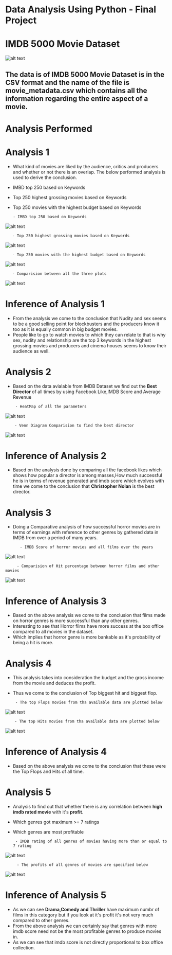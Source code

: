 
# Data Analysis Using Python - Final Project
# IMDB 5000 Movie Dataset

![alt text](https://github.com/kunalmsharma/sharma_kunal_spring2017/blob/master/Final/extra/imdb.jpg)

## The data is of IMDB 5000 Movie Dataset is in the CSV format and the name of the file is movie_metadata.csv which contains all the information regarding the entire aspect of a movie.


# Analysis Performed

# Analysis 1

 - What kind of movies are liked by the audience, critics and producers and whether or not there is an overlap.
    The below performed analysis is used to derive the conclusion.
 - IMBD top 250 based on Keywords
 - Top 250 highest grossing movies based on Keywords
 - Top 250 movies with the highest budget based on Keywords

 
 
       - IMBD top 250 based on Keywords
 ![alt text](https://github.com/kunalmsharma/sharma_kunal_spring2017/blob/master/Final/analysis/ana_1/TopIMDBMoviesKeyword.png)
 
       - Top 250 highest grossing movies based on Keywords
 ![alt text](https://github.com/kunalmsharma/sharma_kunal_spring2017/blob/master/Final/analysis/ana_1/TopGrossingMoviesKeyword.png)
 
       - Top 250 movies with the highest budget based on Keywords
![alt text](https://github.com/kunalmsharma/sharma_kunal_spring2017/blob/master/Final/analysis/ana_1/TopHIghestBudgetKeyword.png)

       - Comparision between all the three plots
 
 ![alt text](https://github.com/kunalmsharma/sharma_kunal_spring2017/blob/master/Final/analysis/ana_1/Comparision.png)

# Inference of Analysis 1

 * From the analysis we come to the conclusion that Nudity and sex seems to be a good selling point for blockbusters and the producers know it too as it is equally common in big budget movies.
 * People like to go to watch movies to which they can relate to that is why sex, nudity and relationship are the top 3 keywords in the highest grossing movies and producers and cinema houses seems to know their audience as well.

# Analysis 2

 * Based on the data avialable from IMDB Dataset we find out the **Best Director** of all times by using Facebook Like,IMDB Score and Average Revenue

        - HeatMap of all the parameters
![alt text](https://github.com/kunalmsharma/sharma_kunal_spring2017/blob/master/Final/analysis/ana_2/HeatMap.png)

        - Venn Diagram Comparision to find the best director 
![alt text](https://github.com/kunalmsharma/sharma_kunal_spring2017/blob/master/Final/analysis/ana_2/BestDirector.png)        
        
# Inference of Analysis 2

 * Based on the analysis done by comparing all the facebook likes which shows how popular a director is among masses,How much successful he is in terms of revenue generated and imdb score which evolves with time we come to the conclusion that **Christopher Nolan** is the best director.

# Analysis 3

* Doing a Comparative analysis of how successful horror movies are in terms of earnings with reference to other genres by gathered data in IMDB from over a period of many years. 

         - IMDB Score of horror movies and all films over the years
![alt text](https://github.com/kunalmsharma/sharma_kunal_spring2017/blob/master/Final/analysis/ana_3/YearWiseIMDBMean.png)  

         - Comparision of Hit percentage between horror films and other movies
![alt text](https://github.com/kunalmsharma/sharma_kunal_spring2017/blob/master/Final/analysis/ana_3/Comparision.png)

# Inference of Analysis 3

 * Based on the above analysis we come to the conclusion that films made on horror genres is more successful than any      other genres.
 * Interesting to see that Horror films have more success at the box office compared to all movies in the dataset. 
 * Which implies that horror genre is more bankable as it's probability of being a hit is more.

# Analysis 4

 * This analysis takes into consideration the budget and the gross income from the movie and deduces the profit.
 * Thus we come to the conclusion of Top biggest hit and biggest flop.
 
        - The top Flops movies from tha available data are plotted below
![alt text](https://github.com/kunalmsharma/sharma_kunal_spring2017/blob/master/Final/analysis/ana_4/TopFlops.png)           
        
        - The top Hits movies from tha available data are plotted below
![alt text](https://github.com/kunalmsharma/sharma_kunal_spring2017/blob/master/Final/analysis/ana_4/TopHits.png)        

# Inference of Analysis 4

  * Based on the above analysis we come to the conclusion that these were the Top Flops and Hits of all time.

# Analysis 5

  * Analysis to find out that whether there is any correlation between **high imdb rated movie** with it's **profit**.
  * Which genres got maximum >= 7 ratings
  * Which genres are most profitable
  
         - IMDB rating of all genres of movies having more than or equal to 7 rating
![alt text](https://github.com/kunalmsharma/sharma_kunal_spring2017/blob/master/Final/analysis/ana_5/HighIMDBHenres.png)  
         
         
         - The profits of all genres of movies are specified below
![alt text](https://github.com/kunalmsharma/sharma_kunal_spring2017/blob/master/Final/analysis/ana_5/ProfitofGenres.png)  
# Inference of Analysis 5

 * As we can see **Drama,Comedy and Thriller** have maximum numbr of films in this category but if you look at it's profit it's not very much compared to other genres.
 * From the above analysis we can certainly say that genres with more imdb score need not be the most profitable genres    to produce movies in.
 * As we can see that imdb score is not directly proportional to box office collection.
